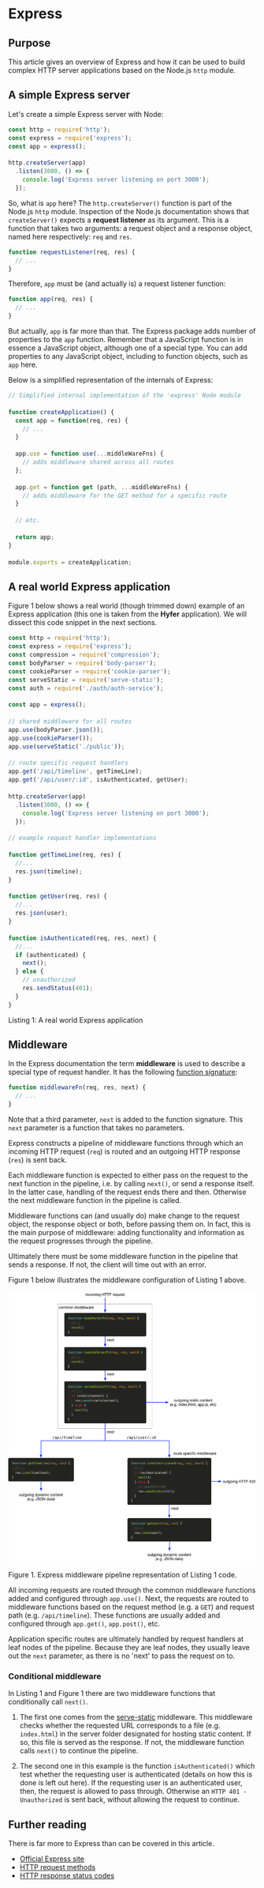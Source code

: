# Express

## Purpose

This article gives an overview of Express and how it can be used to build complex HTTP server applications based on the Node.js `http` module.

## A simple Express server

Let's create a simple Express server with Node:

```js
const http = require('http');
const express = require('express');
const app = express();

http.createServer(app)
  .listen(3000, () => {
    console.log('Express server listening on port 3000');
  });
```

So, what is `app` here? The `http.createServer()` function is part of the Node.js `http` module. Inspection of the Node.js documentation shows that `createServer()` expects a **request listener** as its argument. This is a function that takes two arguments: a request object and a response object, named here respectively: `req` and `res`.

```js
function requestListener(req, res) {
  // ...
}
```

Therefore, `app` must be (and actually is) a request listener function:

```js
function app(req, res) {
  // ...
}
```

But actually, `app` is far more than that. The Express package adds number of properties to the `app` function. Remember that a JavaScript function is in essence a JavaScript object, although one of a special type. You can add properties to any JavaScript object, including to function objects, such as `app` here.

Below is a simplified representation of the internals of Express:

```js
// Simplified internal implementation of the 'express' Node module

function createApplication() {
  const app = function(req, res) {
    // ...
  }
  
  app.use = function use(...middleWareFns) {
    // adds middleware shared across all routes
  };

  app.get = function get (path, ...middleWareFns) {
    // adds middleware for the GET method for a specific route
  }

  // etc.

  return app;
}

module.exports = createApplication;
```

## A real world Express application

Figure 1 below shows a real world (though trimmed down) example of an Express application (this one is taken from the **Hyfer** application). We will dissect this code snippet in the next sections.

```js
const http = require('http');
const express = require('express');
const compression = require('compression');
const bodyParser = require('body-parser');
const cookieParser = require('cookie-parser');
const serveStatic = require('serve-static');
const auth = require('./auth/auth-service');

const app = express();

// shared middleware for all routes
app.use(bodyParser.json());
app.use(cookieParser());
app.use(serveStatic('./public'));

// route specific request handlers
app.get('/api/timeline', getTimeLine);
app.get('/api/user/:id', isAuthenticated, getUser);

http.createServer(app)
  .listen(3000, () => {
    console.log('Express server listening on port 3000');
  });

// example request handler implementations

function getTimeLine(req, res) {
  //...
  res.json(timeline);
}

function getUser(req, res) {
  //...
  res.json(user);
}

function isAuthenticated(req, res, next) {
  //...
  if (authenticated) {
    next();
  } else {
    // unauthorized
    res.sendStatus(401);
  }
}
```

Listing 1: A real world Express application

## Middleware

In the Express documentation the term **middleware** is used to describe a special type of request handler. It has the following [function signature](https://developer.mozilla.org/en-US/docs/Glossary/Signature/Function):

```js
function middlewareFn(req, res, next) {
  // ...
}
```

Note that a third parameter, `next` is added to the function signature. This `next` parameter is a function that takes no parameters.

Express constructs a pipeline of middleware functions through which an incoming HTTP request (`req`) is routed and an outgoing HTTP response (`res`) is sent back.

Each middleware function is expected to either pass on the request to the next function in the pipeline, i.e. by calling `next()`, or send a response itself. In the latter case, handling of the request ends there and then. Otherwise the next middleware function in the pipeline is called.

Middleware functions can (and usually do) make change to the request object, the response object or both, before passing them on. In fact, this is the main purpose of middleware: adding functionality and information as the request progresses through the pipeline.

Ultimately there must be some middleware function in the pipeline that sends a response. If not, the client will time out with an error.

Figure 1 below illustrates the middleware configuration of Listing 1 above.

![Middleware Pipeline](./assets/express.png)

Figure 1. Express middleware pipeline representation of Listing 1 code.

All incoming requests are routed through the common middleware functions added and configured through `app.use()`. Next, the requests are routed to middleware functions based on the request method (e.g. a `GET`) and request path (e.g. `/api/timeline`). These functions are usually added and configured through `app.get()`, `app.post()`, etc.

Application specific routes are ultimately handled by request handlers at leaf nodes of the pipeline. Because they are leaf nodes, they usually leave out the `next` parameter, as there is no 'next' to pass the request on to. 

### Conditional middleware

In Listing 1 and Figure 1 there are two middleware functions that conditionally call `next()`. 

1. The first one comes from the [serve-static](https://github.com/expressjs/serve-static) middleware. This middleware checks whether the requested URL corresponds to a file (e.g. `index.html`) in the server folder designated for hosting static content. If so, this file is served as the response. If not, the middleware function calls `next()` to continue the pipeline.

2. The second one in this example is the function `isAuthenticated()` which test whether the requesting user is authenticated (details on how this is done is left out here). If the requesting user is an authenticated user, then, the request is allowed to pass through. Otherwise an `HTTP 401 - Unauthorized` is sent back, without allowing the request to continue.

## Further reading

There is far more to Express than can be covered in this article.

- [Official Express site](https://expressjs.com/)
- [HTTP request methods](https://developer.mozilla.org/en-US/docs/Web/HTTP/Methods)
- [HTTP response status codes](https://developer.mozilla.org/en-US/docs/Web/HTTP/Status)
